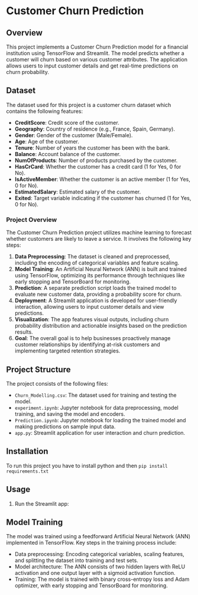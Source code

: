 # Customer Churn Prediction

## Overview
This project implements a Customer Churn Prediction model for a financial institution using TensorFlow and Streamlit. The model predicts whether a customer will churn based on various customer attributes. The application allows users to input customer details and get real-time predictions on churn probability.

## Dataset
The dataset used for this project is a customer churn dataset which contains the following features:

- **CreditScore**: Credit score of the customer.
- **Geography**: Country of residence (e.g., France, Spain, Germany).
- **Gender**: Gender of the customer (Male/Female).
- **Age**: Age of the customer.
- **Tenure**: Number of years the customer has been with the bank.
- **Balance**: Account balance of the customer.
- **NumOfProducts**: Number of products purchased by the customer.
- **HasCrCard**: Whether the customer has a credit card (1 for Yes, 0 for No).
- **IsActiveMember**: Whether the customer is an active member (1 for Yes, 0 for No).
- **EstimatedSalary**: Estimated salary of the customer.
- **Exited**: Target variable indicating if the customer has churned (1 for Yes, 0 for No).

### Project Overview

The Customer Churn Prediction project utilizes machine learning to forecast whether customers are likely to leave a service. It involves the following key steps:

1. **Data Preprocessing**: The dataset is cleaned and preprocessed, including the encoding of categorical variables and feature scaling.
2. **Model Training**: An Artificial Neural Network (ANN) is built and trained using TensorFlow, optimizing its performance through techniques like early stopping and TensorBoard for monitoring.
3. **Prediction**: A separate prediction script loads the trained model to evaluate new customer data, providing a probability score for churn.
4. **Deployment**: A Streamlit application is developed for user-friendly interaction, allowing users to input customer details and view predictions.
5. **Visualization**: The app features visual outputs, including churn probability distribution and actionable insights based on the prediction results.
6. **Goal**: The overall goal is to help businesses proactively manage customer relationships by identifying at-risk customers and implementing targeted retention strategies.


## Project Structure
The project consists of the following files:

- `Churn_Modelling.csv`: The dataset used for training and testing the model.
- `experiment.ipynb`: Jupyter notebook for data preprocessing, model training, and saving the model and encoders.
- `Prediction.ipynb`: Jupyter notebook for loading the trained model and making predictions on sample input data.
- `app.py`: Streamlit application for user interaction and churn prediction.

## Installation
To run this project you have to install python and then `pip install requirements.txt`

## Usage
1. Run the Streamlit app:

## Model Training
The model was trained using a feedforward Artificial Neural Network (ANN) implemented in TensorFlow. Key steps in the training process include:
- Data preprocessing: Encoding categorical variables, scaling features, and splitting the dataset into training and test sets.
- Model architecture: The ANN consists of two hidden layers with ReLU activation and one output layer with a sigmoid activation function.
- Training: The model is trained with binary cross-entropy loss and Adam optimizer, with early stopping and TensorBoard for monitoring.
